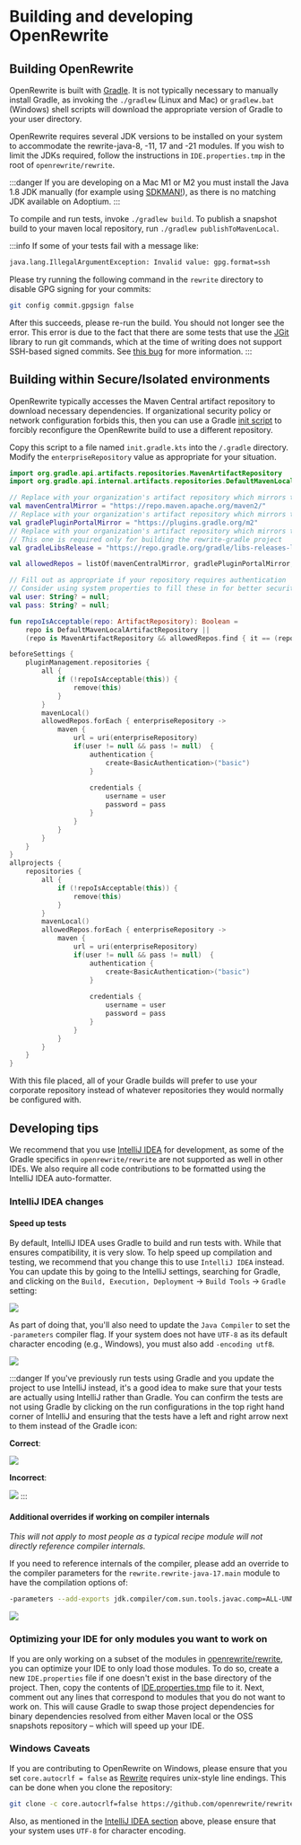 # Building and developing OpenRewrite

## Building OpenRewrite

OpenRewrite is built with [Gradle](https://gradle.org/). It is not typically necessary to manually install Gradle, as invoking the `./gradlew` (Linux and Mac) or `gradlew.bat` (Windows) shell scripts will download the appropriate version of Gradle to your user directory.

OpenRewrite requires several JDK versions to be installed on your system to accommodate the rewrite-java-8, -11, 17 and -21 modules.
If you wish to limit the JDKs required, follow the instructions in `IDE.properties.tmp` in the root of `openrewrite/rewrite`.

:::danger
If you are developing on a Mac M1 or M2 you must install the Java 1.8 JDK manually (for example using [SDKMAN!](https://sdkman.io/)), as there is no matching JDK available on Adoptium.
:::

To compile and run tests, invoke `./gradlew build`. To publish a snapshot build to your maven local repository, run `./gradlew publishToMavenLocal`.

:::info
If some of your tests fail with a message like:

```bash
java.lang.IllegalArgumentException: Invalid value: gpg.format=ssh
```

Please try running the following command in the `rewrite` directory to disable GPG signing for your commits:

```bash
git config commit.gpgsign false
```

After this succeeds, please re-run the build. You should not longer see the error. This error is due to the fact that there are some tests that use the [JGit](https://projects.eclipse.org/projects/technology.jgit) library to run git commands, which at the time of writing does not support SSH-based signed commits. See [this bug](https://bugs.eclipse.org/bugs/show\_bug.cgi?id=581483) for more information.
:::

## Building within Secure/Isolated environments

OpenRewrite typically accesses the Maven Central artifact repository to download necessary dependencies. If organizational security policy or network configuration forbids this, then you can use a Gradle [init script](https://docs.gradle.org/current/userguide/init\_scripts.html) to forcibly reconfigure the OpenRewrite build to use a different repository.

Copy this script to a file named `init.gradle.kts` into the `/.gradle` directory. Modify the `enterpriseRepository` value as appropriate for your situation.

```kotlin title="init.gradle.kts"
import org.gradle.api.artifacts.repositories.MavenArtifactRepository
import org.gradle.api.internal.artifacts.repositories.DefaultMavenLocalArtifactRepository

// Replace with your organization's artifact repository which mirrors the contents of Maven Central
val mavenCentralMirror = "https://repo.maven.apache.org/maven2/"
// Replace with your organization's artifact repository which mirrors the contents of the Gradle Plugin portal
val gradlePluginPortalMirror = "https://plugins.gradle.org/m2"
// Replace with your organization's artifact repository which mirrors the contents of Gradle's 
// This one is required only for building the rewrite-gradle project
val gradleLibsRelease = "https://repo.gradle.org/gradle/libs-releases-local/"

val allowedRepos = listOf(mavenCentralMirror, gradlePluginPortalMirror, gradleLibsRelease)

// Fill out as appropriate if your repository requires authentication
// Consider using system properties to fill these in for better security
val user: String? = null; 
val pass: String? = null;

fun repoIsAcceptable(repo: ArtifactRepository): Boolean = 
    repo is DefaultMavenLocalArtifactRepository || 
    (repo is MavenArtifactRepository && allowedRepos.find { it == (repo as MavenArtifactRepository).getUrl().toString() } != null)

beforeSettings {
    pluginManagement.repositories {
        all { 
            if (!repoIsAcceptable(this)) {
                remove(this)
            }
        }
        mavenLocal()
        allowedRepos.forEach { enterpriseRepository ->
            maven { 
                url = uri(enterpriseRepository)
                if(user != null && pass != null)  {
                    authentication {
                        create<BasicAuthentication>("basic")
                    }
                    
                    credentials {
                        username = user
                        password = pass
                    }
                }
            }
        }
    }
}
allprojects {
    repositories {
        all { 
            if (!repoIsAcceptable(this)) {
                remove(this)
            }
        }
        mavenLocal()
        allowedRepos.forEach { enterpriseRepository ->
            maven { 
                url = uri(enterpriseRepository)
                if(user != null && pass != null)  {
                    authentication {
                        create<BasicAuthentication>("basic")
                    }
                    
                    credentials {
                        username = user
                        password = pass
                    }
                }
            }
        }
    }
}

```

With this file placed, all of your Gradle builds will prefer to use your corporate repository instead of whatever repositories they would normally be configured with.

## Developing tips

We recommend that you use [IntelliJ IDEA](https://www.jetbrains.com/idea/) for development, as some of the Gradle specifics in `openrewrite/rewrite` are not supported as well in other IDEs. We also require all code contributions to be formatted using the IntelliJ IDEA auto-formatter.

### IntelliJ IDEA changes

#### Speed up tests

By default, IntelliJ IDEA uses Gradle to build and run tests with. While that ensures compatibility, it is very slow. To help speed up compilation and testing, we recommend that you change this to use `IntelliJ IDEA` instead. You can update this by going to the IntelliJ settings, searching for Gradle, and clicking on the `Build, Execution, Deployment` -> `Build Tools` -> `Gradle` setting:

![](./assets/gradle-select.png)

As part of doing that, you'll also need to update the `Java Compiler` to set the `-parameters` compiler flag. If your system does not have `UTF-8` as its default character encoding (e.g., Windows), you must also add `-encoding utf8`.

![](./assets/parameters.png)

:::danger
If you've previously run tests using Gradle and you update the project to use IntelliJ instead, it's a good idea to make sure that your tests are actually using IntelliJ rather than Gradle. You can confirm the tests are not using Gradle by clicking on the run configurations in the top right hand corner of IntelliJ and ensuring that the tests have a left and right arrow next to them instead of the Gradle icon:

**Correct**:  

![](./assets/correct-example.png)

**Incorrect**: 

![](./assets/incorrect-example.png)
:::

#### Additional overrides if working on compiler internals

_This will not apply to most people as a typical recipe module will not directly reference compiler internals._

If you need to reference internals of the compiler, please add an override to the compiler parameters for the `rewrite.rewrite-java-17.main` module to have the compilation options of:

```bash
-parameters --add-exports jdk.compiler/com.sun.tools.javac.comp=ALL-UNNAMED --add-exports jdk.compiler/com.sun.tools.javac.file=ALL-UNNAMED --add-exports jdk.compiler/com.sun.tools.javac.main=ALL-UNNAMED --add-exports jdk.compiler/com.sun.tools.javac.tree=ALL-UNNAMED --add-exports jdk.compiler/com.sun.tools.javac.util=ALL-UNNAMED --add-exports jdk.compiler/com.sun.tools.javac.code=ALL-UNNAMED
```

![](./assets/compilation-options.png)

### Optimizing your IDE for only modules you want to work on

If you are only working on a subset of the modules in [openrewrite/rewrite](https://github.com/openrewrite/rewrite), you can optimize your IDE to only load those modules. To do so, create a new `IDE.properties` file if one doesn't exist in the base directory of the project. Then, copy the contents of [IDE.properties.tmp](https://github.com/openrewrite/rewrite/blob/main/IDE.properties.tmp) file to it. Next, comment out any lines that correspond to modules that you do not want to work on. This will cause Gradle to swap those project dependencies for binary dependencies resolved from either Maven local or the OSS snapshots repository – which will speed up your IDE.

### Windows Caveats

If you are contributing to OpenRewrite on Windows, please ensure that you set `core.autocrlf = false` as [Rewrite](https://github.com/openrewrite/rewrite) requires unix-style line endings. This can be done when you clone the repository:

```bash
git clone -c core.autocrlf=false https://github.com/openrewrite/rewrite.git
```

Also, as mentioned in the [IntelliJ IDEA section](#intellij-idea-changes) above, please ensure that your system uses `UTF-8` for character encoding.

